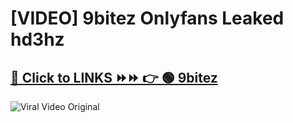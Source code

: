 
 # [VIDEO] 9bitez Onlyfans Leaked hd3hz

## <h2><a href="https://clipsfans.com/9bitez&ref=git">🔗 Click to LINKS ⏩⏩ 👉 🟢 9bitez </a></h2>

<a href="https://clipsfans.com/9bitez&ref=git" rel="nofollow" data-target="animated-image.originalLink"><img src="https://i.ibb.co.com/xMMVF88/686577567.gif" alt="Viral Video Original" style="max-width: 100%; display: inline-block;" data-target="animated-image.originalImage"></a>

